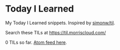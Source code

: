 # Today I Learned

My Today I Learned snippets. Inspired by [simonw/til](https://github.com/simonw/til).

Search these TILs at https://til.morriscloud.com/

<!-- count starts -->0<!-- count ends --> TILs so far. <a href="https://til.morriscloud.com/til/feed.atom">Atom feed here</a>.

<!-- index starts -->
<!-- index ends -->

